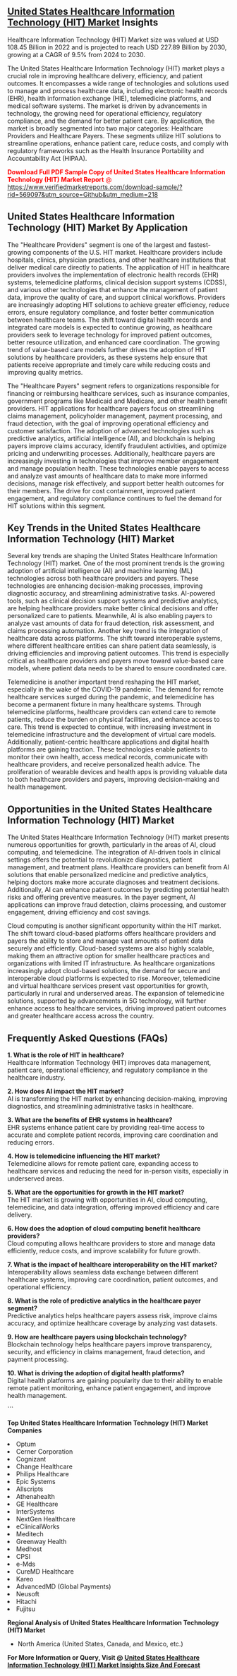 <h2><a href="https://www.verifiedmarketreports.com/download-sample/?rid=569097&amp;utm_source=Github&amp;utm_medium=218" target="_blank">United States Healthcare Information Technology (HIT) Market</a> Insights</h2><p>Healthcare Information Technology (HIT) Market size was valued at USD 108.45 Billion in 2022 and is projected to reach USD 227.89 Billion by 2030, growing at a CAGR of 9.5% from 2024 to 2030.</p><p> <p>The United States Healthcare Information Technology (HIT) market plays a crucial role in improving healthcare delivery, efficiency, and patient outcomes. It encompasses a wide range of technologies and solutions used to manage and process healthcare data, including electronic health records (EHR), health information exchange (HIE), telemedicine platforms, and medical software systems. The market is driven by advancements in technology, the growing need for operational efficiency, regulatory compliance, and the demand for better patient care. By application, the market is broadly segmented into two major categories: Healthcare Providers and Healthcare Payers. These segments utilize HIT solutions to streamline operations, enhance patient care, reduce costs, and comply with regulatory frameworks such as the Health Insurance Portability and Accountability Act (HIPAA). <p><span class=""><span style="color: #ff0000;"><strong>Download Full PDF Sample Copy of United States Healthcare Information Technology (HIT) Market Report</strong> @ </span><a href="https://www.verifiedmarketreports.com/download-sample/?rid=569097&amp;utm_source=Github&amp;utm_medium=218" target="_blank">https://www.verifiedmarketreports.com/download-sample/?rid=569097&amp;utm_source=Github&amp;utm_medium=218</a></span></p></p> <h2>United States Healthcare Information Technology (HIT) Market By Application</h2> <p>The "Healthcare Providers" segment is one of the largest and fastest-growing components of the U.S. HIT market. Healthcare providers include hospitals, clinics, physician practices, and other healthcare institutions that deliver medical care directly to patients. The application of HIT in healthcare providers involves the implementation of electronic health records (EHR) systems, telemedicine platforms, clinical decision support systems (CDSS), and various other technologies that enhance the management of patient data, improve the quality of care, and support clinical workflows. Providers are increasingly adopting HIT solutions to achieve greater efficiency, reduce errors, ensure regulatory compliance, and foster better communication between healthcare teams. The shift toward digital health records and integrated care models is expected to continue growing, as healthcare providers seek to leverage technology for improved patient outcomes, better resource utilization, and enhanced care coordination. The growing trend of value-based care models further drives the adoption of HIT solutions by healthcare providers, as these systems help ensure that patients receive appropriate and timely care while reducing costs and improving quality metrics.</p> <p>The "Healthcare Payers" segment refers to organizations responsible for financing or reimbursing healthcare services, such as insurance companies, government programs like Medicaid and Medicare, and other health benefit providers. HIT applications for healthcare payers focus on streamlining claims management, policyholder management, payment processing, and fraud detection, with the goal of improving operational efficiency and customer satisfaction. The adoption of advanced technologies such as predictive analytics, artificial intelligence (AI), and blockchain is helping payers improve claims accuracy, identify fraudulent activities, and optimize pricing and underwriting processes. Additionally, healthcare payers are increasingly investing in technologies that improve member engagement and manage population health. These technologies enable payers to access and analyze vast amounts of healthcare data to make more informed decisions, manage risk effectively, and support better health outcomes for their members. The drive for cost containment, improved patient engagement, and regulatory compliance continues to fuel the demand for HIT solutions within this segment.</p> <h2>Key Trends in the United States Healthcare Information Technology (HIT) Market</h2> <p>Several key trends are shaping the United States Healthcare Information Technology (HIT) market. One of the most prominent trends is the growing adoption of artificial intelligence (AI) and machine learning (ML) technologies across both healthcare providers and payers. These technologies are enhancing decision-making processes, improving diagnostic accuracy, and streamlining administrative tasks. AI-powered tools, such as clinical decision support systems and predictive analytics, are helping healthcare providers make better clinical decisions and offer personalized care to patients. Meanwhile, AI is also enabling payers to analyze vast amounts of data for fraud detection, risk assessment, and claims processing automation. Another key trend is the integration of healthcare data across platforms. The shift toward interoperable systems, where different healthcare entities can share patient data seamlessly, is driving efficiencies and improving patient outcomes. This trend is especially critical as healthcare providers and payers move toward value-based care models, where patient data needs to be shared to ensure coordinated care.</p> <p>Telemedicine is another important trend reshaping the HIT market, especially in the wake of the COVID-19 pandemic. The demand for remote healthcare services surged during the pandemic, and telemedicine has become a permanent fixture in many healthcare systems. Through telemedicine platforms, healthcare providers can extend care to remote patients, reduce the burden on physical facilities, and enhance access to care. This trend is expected to continue, with increasing investment in telemedicine infrastructure and the development of virtual care models. Additionally, patient-centric healthcare applications and digital health platforms are gaining traction. These technologies enable patients to monitor their own health, access medical records, communicate with healthcare providers, and receive personalized health advice. The proliferation of wearable devices and health apps is providing valuable data to both healthcare providers and payers, improving decision-making and health management.</p> <h2>Opportunities in the United States Healthcare Information Technology (HIT) Market</h2> <p>The United States Healthcare Information Technology (HIT) market presents numerous opportunities for growth, particularly in the areas of AI, cloud computing, and telemedicine. The integration of AI-driven tools in clinical settings offers the potential to revolutionize diagnostics, patient management, and treatment plans. Healthcare providers can benefit from AI solutions that enable personalized medicine and predictive analytics, helping doctors make more accurate diagnoses and treatment decisions. Additionally, AI can enhance patient outcomes by predicting potential health risks and offering preventive measures. In the payer segment, AI applications can improve fraud detection, claims processing, and customer engagement, driving efficiency and cost savings.</p> <p>Cloud computing is another significant opportunity within the HIT market. The shift toward cloud-based platforms offers healthcare providers and payers the ability to store and manage vast amounts of patient data securely and efficiently. Cloud-based systems are also highly scalable, making them an attractive option for smaller healthcare practices and organizations with limited IT infrastructure. As healthcare organizations increasingly adopt cloud-based solutions, the demand for secure and interoperable cloud platforms is expected to rise. Moreover, telemedicine and virtual healthcare services present vast opportunities for growth, particularly in rural and underserved areas. The expansion of telemedicine solutions, supported by advancements in 5G technology, will further enhance access to healthcare services, driving improved patient outcomes and greater healthcare access across the country.</p> <h2>Frequently Asked Questions (FAQs)</h2> <p><strong>1. What is the role of HIT in healthcare?</strong><br>Healthcare Information Technology (HIT) improves data management, patient care, operational efficiency, and regulatory compliance in the healthcare industry.</p> <p><strong>2. How does AI impact the HIT market?</strong><br>AI is transforming the HIT market by enhancing decision-making, improving diagnostics, and streamlining administrative tasks in healthcare.</p> <p><strong>3. What are the benefits of EHR systems in healthcare?</strong><br>EHR systems enhance patient care by providing real-time access to accurate and complete patient records, improving care coordination and reducing errors.</p> <p><strong>4. How is telemedicine influencing the HIT market?</strong><br>Telemedicine allows for remote patient care, expanding access to healthcare services and reducing the need for in-person visits, especially in underserved areas.</p> <p><strong>5. What are the opportunities for growth in the HIT market?</strong><br>The HIT market is growing with opportunities in AI, cloud computing, telemedicine, and data integration, offering improved efficiency and care delivery.</p> <p><strong>6. How does the adoption of cloud computing benefit healthcare providers?</strong><br>Cloud computing allows healthcare providers to store and manage data efficiently, reduce costs, and improve scalability for future growth.</p> <p><strong>7. What is the impact of healthcare interoperability on the HIT market?</strong><br>Interoperability allows seamless data exchange between different healthcare systems, improving care coordination, patient outcomes, and operational efficiency.</p> <p><strong>8. What is the role of predictive analytics in the healthcare payer segment?</strong><br>Predictive analytics helps healthcare payers assess risk, improve claims accuracy, and optimize healthcare coverage by analyzing vast datasets.</p> <p><strong>9. How are healthcare payers using blockchain technology?</strong><br>Blockchain technology helps healthcare payers improve transparency, security, and efficiency in claims management, fraud detection, and payment processing.</p> <p><strong>10. What is driving the adoption of digital health platforms?</strong><br>Digital health platforms are gaining popularity due to their ability to enable remote patient monitoring, enhance patient engagement, and improve health management.</p> ```</p><p><strong>Top United States Healthcare Information Technology (HIT) Market Companies</strong></p><div data-test-id=""><p><li>Optum</li><li> Cerner Corporation</li><li> Cognizant</li><li> Change Healthcare</li><li> Philips Healthcare</li><li> Epic Systems</li><li> Allscripts</li><li> Athenahealth</li><li> GE Healthcare</li><li> InterSystems</li><li> NextGen Healthcare</li><li> eClinicalWorks</li><li> Meditech</li><li> Greenway Health</li><li> Medhost</li><li> CPSI</li><li> e-Mds</li><li> CureMD Healthcare</li><li> Kareo</li><li> AdvancedMD (Global Payments)</li><li> Neusoft</li><li> Hitachi</li><li> Fujitsu</li></p><div><strong>Regional Analysis of&nbsp;United States Healthcare Information Technology (HIT) Market</strong></div><ul><li dir="ltr"><p dir="ltr">North America&nbsp;(United States, Canada, and Mexico, etc.)</p></li></ul><p><strong>For More Information or Query, Visit @&nbsp;</strong><strong><a href="https://www.verifiedmarketreports.com/product/healthcare-information-technology-hit-market-size-and-forecast/?utm_source=Github&amp;utm_medium=218" target="_blank">United States Healthcare Information Technology (HIT) Market Insights Size And Forecast</a></strong></p></div>
